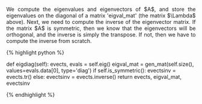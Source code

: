 <div style="text-align: justify">
<p>We compute the eigenvalues and eigenvectors of $A$, and store the
eigenvalues on the diagonal of a matrix 'eigval_mat' (the matrix $\Lambda$
above). Next, we need to compute the inverse of the eigenvector matrix. If the
matrix $A$ is symmetric, then we know that the eigenvectors will be orthogonal,
and the inverse is simply the transpose. If not, then we have to compute the
inverse from scratch.</p>
</div>

{% highlight python %}

def eigdiag(self):
    evects, evals = self.eig()
    eigval_mat = gen_mat(self.size(), values=evals.data[0], type='diag')
    if self.is_symmetric():
        evectsinv = evects.tr()
    else:
        evectsinv = evects.inverse()
    return evects, eigval_mat, evectsinv

{% endhighlight %}

